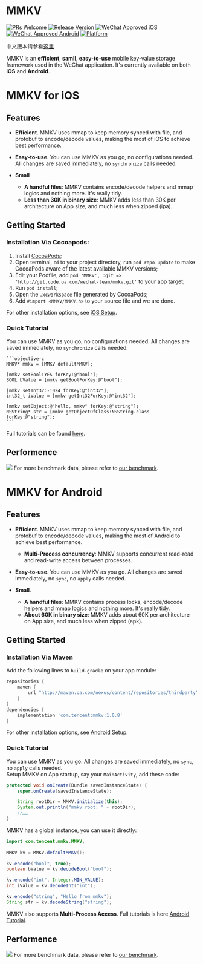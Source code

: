 # MMKV

[![PRs Welcome](https://img.shields.io/badge/PRs-welcome-brightgreen.svg)](http://git.code.oa.com/wechat-team/mmkv/merge_requests) [![Release Version](https://img.shields.io/badge/release-1.0.8-brightgreen.svg)](http://git.code.oa.com/wechat-team/mmkv/tags) [![WeChat Approved iOS](https://img.shields.io/badge/Wechat_Approved_iOS-1.0.8-brightgreen.svg)](http://git.code.oa.com/wechat-team/mmkv/blob/master/iOS/readme.md) [![WeChat Approved Android](https://img.shields.io/badge/Wechat_Approved_Android-1.0.8-brightgreen.svg)](http://git.code.oa.com/wechat-team/mmkv/blob/master/Android/readme.md) [![Platform](https://img.shields.io/badge/Platform-%20iOS%20%7C%20Android-brightgreen.svg)](http://git.code.oa.com/wechat-team/mmkv/wikis/home)

中文版本请参看[这里][mmkv-wiki]

MMKV is an **efficient**, **samll**, **easy-to-use** mobile key-value storage framework used in the WeChat application. It's currently available on both **iOS** and **Android**.

# MMKV for iOS

## Features

* **Efficient**. MMKV uses mmap to keep memory synced with file, and protobuf to encode/decode values, making the most of iOS to achieve best performance.
 
* **Easy-to-use**. You can use MMKV as you go, no configurations needed. All changes are saved immediately, no `synchronize` calls needed.

* **Small**
  * **A handful files**: MMKV contains encode/decode helpers and mmap logics and nothing more. It's really tidy.
  * **Less than 30K in binary size**: MMKV adds less than 30K per architecture on App size, and much less when zipped (ipa).

## Getting Started

### Installation Via Cocoapods:
  1. Install [CocoaPods](https://guides.cocoapods.org/using/getting-started.html);
  2. Open terminal, `cd` to your project directory, run `pod repo update` to make CocoaPods aware of the latest available MMKV versions;
  3. Edit your Podfile, add `pod 'MMKV', :git => 'http://git.code.oa.com/wechat-team/mmkv.git'` to your app target;
  4. Run `pod install`;
  5. Open the `.xcworkspace` file generated by CocoaPods;
  6. Add `#import <MMKV/MMKV.h>` to your source file and we are done.

For other installation options, see [iOS Setup](http://git.code.oa.com/wechat-team/mmkv/wikis/iOS_setup).

### Quick Tutorial
You can use MMKV as you go, no configurations needed. All changes are saved immediately, no `synchronize` calls needed.

    ```objective-c
    MMKV* mmkv = [MMKV defaultMMKV];
    
    [mmkv setBool:YES forKey:@"bool"];
    BOOL bValue = [mmkv getBoolForKey:@"bool"];
    
    [mmkv setInt32:-1024 forKey:@"int32"];
    int32_t iValue = [mmkv getInt32ForKey:@"int32"];
    
    [mmkv setObject:@"hello, mmkv" forKey:@"string"];
    NSString* str = [mmkv getObjectOfClass:NSString.class forKey:@"string"];
    ```

Full tutorials can be found [here](http://git.code.oa.com/wechat-team/mmkv/wikis/iOS_tutorial).

## Performence
![](http://imgcache.oa.com/photos/31601/3b5a30acb12158f3a3de668452b4bac0.jpg)
For more benchmark data, please refer to [our benchmark](http://git.code.oa.com/wechat-team/mmkv/wikis/iOS_benchmark).

# MMKV for Android

## Features

* **Efficient**. MMKV uses mmap to keep memory synced with file, and protobuf to encode/decode values, making the most of Android to achieve best performance.
  * **Multi-Process concurrency**: MMKV supports concurrent read-read and read-write access between processes.

* **Easy-to-use**. You can use MMKV as you go. All changes are saved immediately, no `sync`, no `apply` calls needed.

* **Small**.
  * **A handful files**: MMKV contains process locks, encode/decode helpers and mmap logics and nothing more. It's really tidy.
  * **About 60K in binary size**: MMKV adds about 60K per architecture on App size, and much less when zipped (apk).


## Getting Started

### Installation Via Maven
Add the following lines to `build.gradle` on your app module:

```gradle
repositories {
    maven {
        url "http://maven.oa.com/nexus/content/repositories/thirdparty"
    }
}
dependencies {
    implementation 'com.tencent:mmkv:1.0.8'
}
```

For other installation options, see [Android Setup](http://git.code.oa.com/wechat-team/mmkv/wikis/android_setup).

### Quick Tutorial
You can use MMKV as you go. All changes are saved immediately, no `sync`, no `apply` calls needed.  
Setup MMKV on App startup, say your `MainActivity`, add these code:

```Java
protected void onCreate(Bundle savedInstanceState) {
    super.onCreate(savedInstanceState);

    String rootDir = MMKV.initialize(this);
    System.out.println("mmkv root: " + rootDir);
    //……
}
```

MMKV has a global instance, you can use it directly:

```Java
import com.tencent.mmkv.MMKV;
    
MMKV kv = MMKV.defaultMMKV();

kv.encode("bool", true);
boolean bValue = kv.decodeBool("bool");

kv.encode("int", Integer.MIN_VALUE);
int iValue = kv.decodeInt("int");

kv.encode("string", "Hello from mmkv");
String str = kv.decodeString("string");
```

MMKV also supports **Multi-Process Access**. Full tutorials is here [Android Tutorial](http://git.code.oa.com/wechat-team/mmkv/wikis/android_tutorial).

## Performence
![](http://imgcache.oa.com/photos/31601/o_bb215f7fd392321793e6564128d4bd03.jpg)
For more benchmark data, please refer to [our benchmark](http://git.code.oa.com/wechat-team/mmkv/wikis/android_benchmark).


[install-carthage]: https://github.com/Carthage/Carthage#installing-carthage
[mmkv-wiki]: ./readme_cn.md
[mmkv-docs-ios]: http://git.code.oa.com/wechat-team/mmkv/wikis/home
[mmkv-docs-android]: http://git.code.oa.com/wechat-team/mmkv/wikis/home
[iOS-tutorial]: http://git.code.oa.com/wechat-team/mmkv/wikis/home/iOS-macOS-Tutorial
[Benchmark-iOS]: http://git.code.oa.com/wechat-team/mmkv/wikis/home/mmkv-iOS-benchmark
[Benchmark-Android]: http://git.code.oa.com/wechat-team/mmkv/wikis/home/mmkv-Android-benchmark
